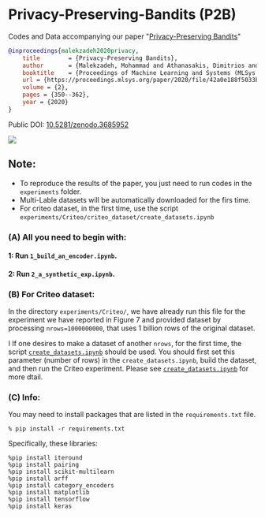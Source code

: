 # Privacy-Preserving-Bandits (P2B)
Codes and Data accompanying our paper "[Privacy-Preserving Bandits](https://proceedings.mlsys.org/paper/2020/hash/42a0e188f5033bc65bf8d78622277c4e-Abstract.html)"
```bibtex
@inproceedings{malekzadeh2020privacy,
	title        = {Privacy-Preserving Bandits},
	author       = {Malekzadeh, Mohammad and Athanasakis, Dimitrios and Haddadi, Hamed and Livshits, Benjamin},
	booktitle    = {Proceedings of Machine Learning and Systems (MLSys '20)}
	url = {https://proceedings.mlsys.org/paper/2020/file/42a0e188f5033bc65bf8d78622277c4e-Paper.pdf},
	volume = {2},
	pages = {350--362},
	year = {2020}
}
```

Public DOI: [10.5281/zenodo.3685952](https://doi.org/10.5281/zenodo.3685952)

![](https://raw.githubusercontent.com/mmalekzadeh/privacy-preserving-bandits/master/p2b_arch.jpg)

## Note:
* To reproduce the results of the paper, you just need to run codes in the `experiments` folder.
* Multi-Lable datasets will be automatically downloaded for the firs time.
* For criteo dataset, in the first time, use the script `experiments/Criteo/criteo_dataset/create_datasets.ipynb`

### (A) All you need to begin with:
#### 1: Run `1_build_an_encoder.ipynb`.
#### 2: Run `2_a_synthetic_exp.ipynb`.

### (B) For Criteo dataset:
In the directory `experiments/Criteo/`, we have already run this file for the experiment we have reported in Figure 7 and provided dataset by processing `nrows=1000000000`, that uses 1 billion rows of the original dataset.

I If one desires to make a dataset of another `nrows`, for the first time, the script [`create_datasets.ipynb`](https://github.com/mmalekzadeh/privacy-preserving-bandits/tree/master/experiments/Criteo/criteo_dataset) should be used.
You should first set this parameter (number of rows) in the  `create_datasets.ipynb`, build the dataset, and then run the Criteo experiment. Please see [`create_datasets.ipynb`](https://github.com/mmalekzadeh/privacy-preserving-bandits/tree/master/experiments/Criteo/criteo_dataset) for more dtail.


### (C) Info:
You may need to install packages that are listed in the `requirements.txt` file.
 ```
 % pip install -r requirements.txt 
 ```

Specifically, these libraries:
```
%pip install iteround
%pip install pairing 
%pip install scikit-multilearn
%pip install arff
%pip install category_encoders
%pip install matplotlib
%pip install tensorflow
%pip install keras
```
